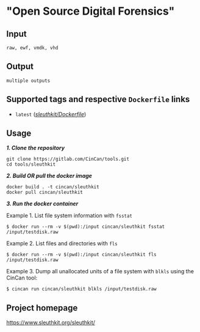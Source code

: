 # "Open Source Digital Forensics"

## Input

```
raw, ewf, vmdk, vhd
```

## Output

```
multiple outputs
```


## Supported tags and respective `Dockerfile` links

* `latest` 
([*sleuthkit/Dockerfile*](https://gitlab.com/CinCan/dockerfiles/blob/master/sleuthkit/Dockerfile))


## Usage

***1. Clone the repository***

```
git clone https://gitlab.com/CinCan/tools.git
cd tools/sleuthkit
```

***2. Build OR pull the docker image***

```
docker build . -t cincan/sleuthkit
docker pull cincan/sleuthkit
```

***3. Run the docker container***  

Example 1. List file system information with `fsstat`  

`$ docker run --rm -v $(pwd):/input cincan/sleuthkit fsstat /input/testdisk.raw`  

Example 2. List files and directories with `fls`  

`$ docker run --rm -v $(pwd):/input cincan/sleuthkit fls /input/testdisk.raw`  

Example 3. Dump all unallocated units of a file system with `blkls` using the CinCan tool:    

`$ cincan run cincan/sleuthkit blkls /input/testdisk.raw`  


## Project homepage

https://www.sleuthkit.org/sleuthkit/

